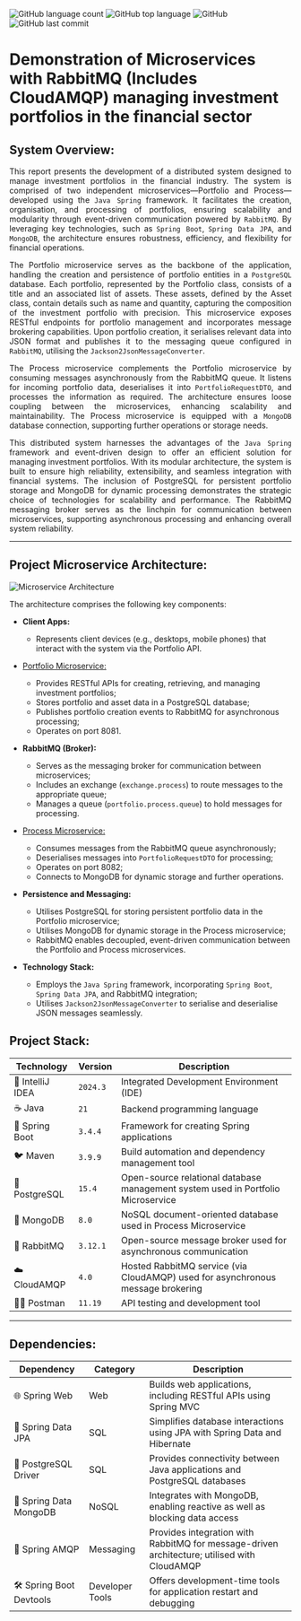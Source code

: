 ![GitHub language count](https://img.shields.io/github/languages/count/souzafcharles/Invest-Portfolio-Microservices)
![GitHub top language](https://img.shields.io/github/languages/top/souzafcharles/Invest-Portfolio-Microservices)
![GitHub](https://img.shields.io/github/license/souzafcharles/Invest-Portfolio-Microservices)
![GitHub last commit](https://img.shields.io/github/last-commit/souzafcharles/Invest-Portfolio-Microservices)

# Demonstration of Microservices with RabbitMQ (Includes CloudAMQP) managing investment portfolios in the financial sector

## System Overview:

<p align="justify">
This report presents the development of a distributed system designed to manage investment portfolios in the financial industry. The system is comprised of two independent microservices—Portfolio and Process—developed using the <code>Java Spring</code> framework. It facilitates the creation, organisation, and processing of portfolios, ensuring scalability and modularity through event-driven communication powered by <code>RabbitMQ</code>. By leveraging key technologies, such as <code>Spring Boot</code>, <code>Spring Data JPA</code>, and <code>MongoDB</code>, the architecture ensures robustness, efficiency, and flexibility for financial operations.
</p>

<p align="justify">
The Portfolio microservice serves as the backbone of the application, handling the creation and persistence of portfolio entities in a <code>PostgreSQL</code> database. Each portfolio, represented by the Portfolio class, consists of a title and an associated list of assets. These assets, defined by the Asset class, contain details such as name and quantity, capturing the composition of the investment portfolio with precision. This microservice exposes RESTful endpoints for portfolio management and incorporates message brokering capabilities. Upon portfolio creation, it serialises relevant data into JSON format and publishes it to the messaging queue configured in <code>RabbitMQ</code>, utilising the <code>Jackson2JsonMessageConverter</code>.
</p>

<p align="justify">
The Process microservice complements the Portfolio microservice by consuming messages asynchronously from the RabbitMQ queue. It listens for incoming portfolio data, deserialises it into <code>PortfolioRequestDTO</code>, and processes the information as required. The architecture ensures loose coupling between the microservices, enhancing scalability and maintainability. The Process microservice is equipped with a <code>MongoDB</code> database connection, supporting further operations or storage needs.
</p>

<p align="justify">
This distributed system harnesses the advantages of the <code>Java Spring</code> framework and event-driven design to offer an efficient solution for managing investment portfolios. With its modular architecture, the system is built to ensure high reliability, extensibility, and seamless integration with financial systems. The inclusion of PostgreSQL for persistent portfolio storage and MongoDB for dynamic processing demonstrates the strategic choice of technologies for scalability and performance. The RabbitMQ messaging broker serves as the linchpin for communication between microservices, supporting asynchronous processing and enhancing overall system reliability.
</p>

***
## Project Microservice Architecture:

![Microservice Architecture](https://github.com/souzafcharles/Invest-Portfolio-Microservices/blob/main/Microservice-Architecture.png)

The architecture comprises the following key components:

* **Client Apps:**
    * Represents client devices (e.g., desktops, mobile phones) that interact with the system via the Portfolio API.

* [Portfolio Microservice:](https://github.com/souzafcharles/Invest-Portfolio-Microservices/tree/main/portfolio)
    * Provides RESTful APIs for creating, retrieving, and managing investment portfolios;
    * Stores portfolio and asset data in a PostgreSQL database;
    * Publishes portfolio creation events to RabbitMQ for asynchronous processing;
    * Operates on port 8081.

* **RabbitMQ (Broker):**
    * Serves as the messaging broker for communication between microservices;
    * Includes an exchange (`exchange.process`) to route messages to the appropriate queue;
    * Manages a queue (`portfolio.process.queue`) to hold messages for processing.

* [Process Microservice:](https://github.com/souzafcharles/Invest-Portfolio-Microservices/tree/main/process)
    * Consumes messages from the RabbitMQ queue asynchronously;
    * Deserialises messages into `PortfolioRequestDTO` for processing;
    * Operates on port 8082;
    * Connects to MongoDB for dynamic storage and further operations.

* **Persistence and Messaging:**
    * Utilises PostgreSQL for storing persistent portfolio data in the Portfolio microservice;
    * Utilises MongoDB for dynamic storage in the Process microservice;
    * RabbitMQ enables decoupled, event-driven communication between the Portfolio and Process microservices.

* **Technology Stack:**
    * Employs the <code>Java Spring</code> framework, incorporating <code>Spring Boot</code>, <code>Spring Data JPA</code>, and RabbitMQ integration;
    * Utilises <code>Jackson2JsonMessageConverter</code> to serialise and deserialise JSON messages seamlessly.


## Project Stack:

| Technology        | Version    | Description                                                                      |
|-------------------|------------|----------------------------------------------------------------------------------|
| 📐 IntelliJ IDEA  | `2024.3`   | Integrated Development Environment (IDE)                                         |
| ☕ Java           | `21`       | Backend programming language                                                     |
| 🌱 Spring Boot    | `3.4.4`    | Framework for creating Spring applications                                       |
| 🐦 Maven          | `3.9.9`    | Build automation and dependency management tool                                  |
| 🐘 PostgreSQL     | `15.4`     | Open-source relational database management system used in Portfolio Microservice |
| 🍃 MongoDB        | `8.0`      | NoSQL document-oriented database used in Process Microservice                    |
| 🐇 RabbitMQ       | `3.12.1`   | Open-source message broker used for asynchronous communication                   |
| ☁️ CloudAMQP      | `4.0`      | Hosted RabbitMQ service (via CloudAMQP) used for asynchronous message brokering  |
| 👩‍🚀 Postman        | `11.19`    | API testing and development tool                                                 |

***

## Dependencies:

| Dependency                           | Category         | Description                                                                                 |
|--------------------------------------|------------------|---------------------------------------------------------------------------------------------|
| 🌐 Spring Web                        | Web              | Builds web applications, including RESTful APIs using Spring MVC                            |
| 💾 Spring Data JPA                   | SQL              | Simplifies database interactions using JPA with Spring Data and Hibernate                   |
| 🐘 PostgreSQL Driver                 | SQL              | Provides connectivity between Java applications and PostgreSQL databases                    |
| 🍃 Spring Data MongoDB               | NoSQL            | Integrates with MongoDB, enabling reactive as well as blocking data access                  |
| 🐇 Spring AMQP                       | Messaging        | Provides integration with RabbitMQ for message-driven architecture; utilised with CloudAMQP |
| 🛠️ Spring Boot Devtools              | Developer Tools  | Offers development-time tools for application restart and debugging                         |
